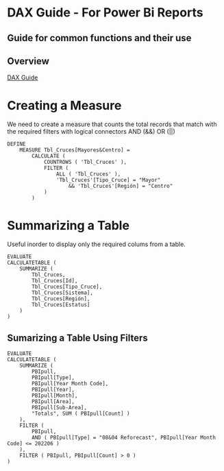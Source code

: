 # DAX Guide - For Power Bi Reports
## Guide for common functions and their use

## Overview
[DAX Guide](https://dax.guide/)


# Creating a Measure
We need to create a measure that counts the total records that match with the required filters with logical connectors AND (&&) OR (||)
```dax
DEFINE
    MEASURE Tbl_Cruces[Mayores&Centro] =
        CALCULATE (
            COUNTROWS ( 'Tbl_Cruces' ),
            FILTER (
                ALL ( 'Tbl_Cruces' ),
                'Tbl_Cruces'[Tipo_Cruce] = "Mayor"
                    && 'Tbl_Cruces'[Región] = "Centro"
            )
        )
```

# Summarizing a Table
Useful inorder to display only the required colums from a table.

```dax
EVALUATE
CALCULATETABLE (
    SUMMARIZE (
        Tbl_Cruces,
        Tbl_Cruces[Id],
        Tbl_Cruces[Tipo_Cruce],
        Tbl_Cruces[Sistema],
        Tbl_Cruces[Región],
        Tbl_Cruces[Estatus]
    )
)
```
## Sumarizing a Table Using Filters
```dax
EVALUATE
CALCULATETABLE (
    SUMMARIZE (
        PBIpull,
        PBIpull[Type],
        PBIpull[Year Month Code],
        PBIpull[Year],
        PBIpull[Month],
        PBIpull[Area],
        PBIpull[Sub-Area],
        "Totals", SUM ( PBIpull[Count] )
    ),
    FILTER (
        PBIpull,
        AND ( PBIpull[Type] = "08&04 Reforecast", PBIpull[Year Month Code] <= 202206 )
    ),
    FILTER ( PBIpull, PBIpull[Count] > 0 )
)
```